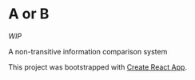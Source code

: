 # A or B
*WIP*

A non-transitive information comparison system

This project was bootstrapped with [Create React App](https://github.com/facebookincubator/create-react-app).
